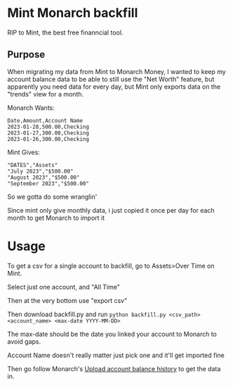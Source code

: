 # Mint Monarch backfill

RIP to Mint, the best free finanncial tool.

## Purpose

When migrating my data from Mint to Monarch Money, I wanted to keep my account balance data to be able to still use the "Net Worth" feature, but apparently you need data for every day, but Mint only exports data on the "trends" view for a month.

Monarch Wants:
```csv
Date,Amount,Account Name
2023-01-28,500.00,Checking
2023-01-27,300.00,Checking
2023-01-26,300.00,Checking
```

Mint Gives:
```csv
"DATES","Assets"
"July 2023","$500.00"
"August 2023","$500.00"
"September 2023","$500.00"
```

So we gotta do some wranglin'

Since mint only give monthly data, i just copied it once per day for each month to get Monarch to import it

# Usage

To get a csv for a single account to backfill, go to Assets>Over Time on Mint.

Select just one account, and "All Time"

Then at the very bottom use "export csv"

Then download backfill.py and run `python backfill.py <csv_path> <account_name> <max-date YYYY-MM-DD>`

The max-date should be the date you linked your account to Monarch to avoid gaps.

Account Name doesn't really matter just pick one and it'll get imported fine

Then go follow Monarch's [Upload account balance history](https://help.monarchmoney.com/hc/en-us/articles/14882425704212) to get the data in.